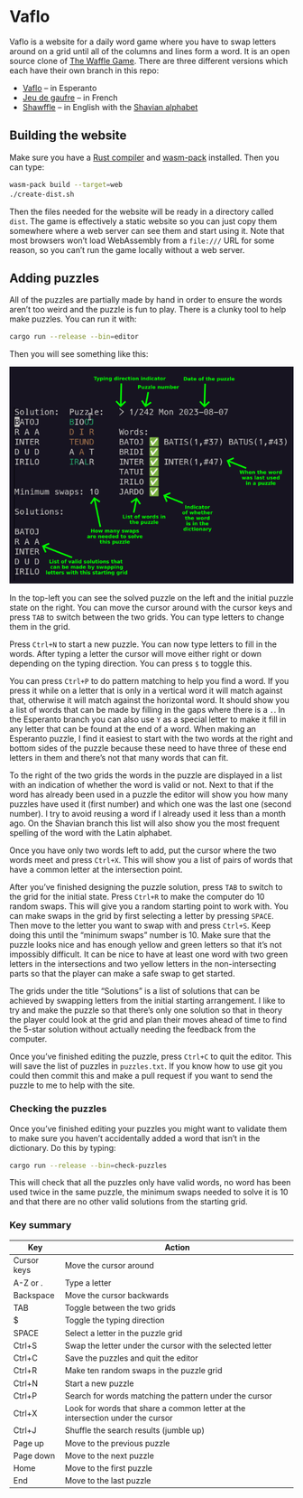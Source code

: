 # Vaflo

Vaflo is a website for a daily word game where you have to swap letters around on a grid until all of the columns and lines form a word. It is an open source clone of [The Waffle Game](https://wafflegame.net). There are three different versions which each have their own branch in this repo:

* [Vaflo](https://vaflo.net) – in Esperanto
* [Jeu de gaufre](https://jeudegaufre.fr) – in French
* [Shawffle](https://shawffle.busydoingnothing.co.uk) – in English with the [Shavian alphabet](https://shavian.info)

## Building the website

Make sure you have a [Rust compiler](https://rustup.rs/) and [wasm-pack](https://rustwasm.github.io/wasm-pack/installer/) installed. Then you can type:

```bash
wasm-pack build --target=web
./create-dist.sh
```

Then the files needed for the website will be ready in a directory called `dist`. The game is effectively a static website so you can just copy them somewhere where a web server can see them and start using it. Note that most browsers won’t load WebAssembly from a `file:///` URL for some reason, so you can’t run the game locally without a web server.

## Adding puzzles

All of the puzzles are partially made by hand in order to ensure the words aren’t too weird and the puzzle is fun to play. There is a clunky tool to help make puzzles. You can run it with:

```bash
cargo run --release --bin=editor
```

Then you will see something like this:

![Screenshot of the editor](editor-screenshot.png)

In the top-left you can see the solved puzzle on the left and the initial puzzle state on the right. You can move the cursor around with the cursor keys and press `TAB` to switch between the two grids. You can type letters to change them in the grid.

Press `Ctrl+N` to start a new puzzle. You can now type letters to fill in the words. After typing a letter the cursor will move either right or down depending on the typing direction. You can press `$` to toggle this.

You can press `Ctrl+P` to do pattern matching to help you find a word. If you press it while on a letter that is only in a vertical word it will match against that, otherwise it will match against the horizontal word. It should show you a list of words that can be made by filling in the gaps where there is a `.`. In the Esperanto branch you can also use `Y` as a special letter to make it fill in any letter that can be found at the end of a word. When making an Esperanto puzzle, I find it easiest to start with the two words at the right and bottom sides of the puzzle because these need to have three of these end letters in them and there’s not that many words that can fit.

To the right of the two grids the words in the puzzle are displayed in a list with an indication of whether the word is valid or not. Next to that if the word has already been used in a puzzle the editor will show you how many puzzles have used it (first number) and which one was the last one (second number). I try to avoid reusing a word if I already used it less than a month ago. On the Shavian branch this list will also show you the most frequent spelling of the word with the Latin alphabet.

Once you have only two words left to add, put the cursor where the two words meet and press `Ctrl+X`. This will show you a list of pairs of words that have a common letter at the intersection point.

After you’ve finished designing the puzzle solution, press `TAB` to switch to the grid for the initial state. Press `Ctrl+R` to make the computer do 10 random swaps. This will give you a random starting point to work with. You can make swaps in the grid by first selecting a letter by pressing `SPACE`. Then move to the letter you want to swap with and press `Ctrl+S`. Keep doing this until the “minimum swaps” number is 10. Make sure that the puzzle looks nice and has enough yellow and green letters so that it’s not impossibly difficult. It can be nice to have at least one word with two green letters in the intersections and two yellow letters in the non-intersecting parts so that the player can make a safe swap to get started.

The grids under the title “Solutions” is a list of solutions that can be achieved by swapping letters from the initial starting arrangement. I like to try and make the puzzle so that there’s only one solution so that in theory the player could look at the grid and plan their moves ahead of time to find the 5-star solution without actually needing the feedback from the computer.

Once you’ve finished editing the puzzle, press `Ctrl+C` to quit the editor. This will save the list of puzzles in `puzzles.txt`. If you know how to use git you could then commit this and make a pull request if you want to send the puzzle to me to help with the site.

### Checking the puzzles

Once you’ve finished editing your puzzles you might want to validate them to make sure you haven’t accidentally added a word that isn’t in the dictionary. Do this by typing:

```bash
cargo run --release --bin=check-puzzles
```

This will check that all the puzzles only have valid words, no word has been used twice in the same puzzle, the minimum swaps needed to solve it is 10 and that there are no other valid solutions from the starting grid.

### Key summary

| Key         | Action |
|-------------|--------|
| Cursor keys | Move the cursor around |
| A-Z or .    | Type a letter |
| Backspace   | Move the cursor backwards |
| TAB         | Toggle between the two grids |
| $           | Toggle the typing direction |
| SPACE       | Select a letter in the puzzle grid |
| Ctrl+S      | Swap the letter under the cursor with the selected letter |
| Ctrl+C      | Save the puzzles and quit the editor |
| Ctrl+R      | Make ten random swaps in the puzzle grid |
| Ctrl+N      | Start a new puzzle |
| Ctrl+P      | Search for words matching the pattern under the cursor |
| Ctrl+X      | Look for words that share a common letter at the intersection under the cursor |
| Ctrl+J      | Shuffle the search results (jumble up) |
| Page up     | Move to the previous puzzle |
| Page down   | Move to the next puzzle |
| Home        | Move to the first puzzle |
| End         | Move to the last puzzle |
